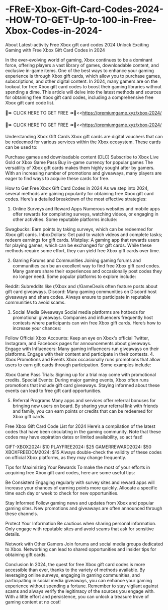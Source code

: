 # -FReE-Xbox-Gift-Card-Codes-2024--HOW-TO-GET-Up-to-100-in-Free-Xbox-Codes-in-2024-

About Latest-activity Free Xbox gift card codes 2024
Unlock Exciting Gaming with Free Xbox Gift Card Codes in 2024

In the ever-evolving world of gaming, Xbox continues to be a dominant force, offering players a vast library of games, downloadable content, and exclusive in-game items. One of the best ways to enhance your gaming experience is through Xbox gift cards, which allow you to purchase games, subscriptions, and other digital content. In 2024, many gamers are on the lookout for free Xbox gift card codes to boost their gaming libraries without spending a dime. This article will delve into the latest methods and sources for obtaining free Xbox gift card codes, including a comprehensive free Xbox gift card code list.

🎁⏩ CLICK HERE TO GET FREE ⏪🎁<<https://premiumgame.xyz/xbox-2024/

🎁⏩ CLICK HERE TO GET FREE ⏪🎁<<https://premiumgame.xyz/xbox-2024/

Understanding Xbox Gift Cards
Xbox gift cards are digital vouchers that can be redeemed for various services within the Xbox ecosystem. These cards can be used to:

Purchase games and downloadable content (DLC)
Subscribe to Xbox Live Gold or Xbox Game Pass
Buy in-game currency for popular games
The versatility of Xbox gift cards makes them highly sought after by gamers. With an increasing number of promotions and giveaways, many players are eager to find ways to acquire these cards for free.

How to Get Free Xbox Gift Card Codes in 2024
As we step into 2024, several methods are gaining popularity for obtaining free Xbox gift card codes. Here’s a detailed breakdown of the most effective strategies:

1. Online Surveys and Reward Apps
Numerous websites and mobile apps offer rewards for completing surveys, watching videos, or engaging in other activities. Some reputable platforms include:

Swagbucks: Earn points by taking surveys, which can be redeemed for Xbox gift cards.
InboxDollars: Get paid to watch videos and complete tasks; redeem earnings for gift cards.
Mistplay: A gaming app that rewards users for playing games, which can be exchanged for gift cards.
While these methods require some effort, they can yield free Xbox gift cards over time.

2. Gaming Forums and Communities
Joining gaming forums and communities can be an excellent way to find free Xbox gift card codes. Many gamers share their experiences and occasionally post codes they no longer need. Some popular platforms to explore include:

Reddit: Subreddits like r/Xbox and r/GameDeals often feature posts about gift card giveaways.
Discord: Many gaming communities on Discord host giveaways and share codes.
Always ensure to participate in reputable communities to avoid scams.

3. Social Media Giveaways
Social media platforms are hotbeds for promotional giveaways. Companies and influencers frequently host contests where participants can win free Xbox gift cards. Here’s how to increase your chances:

Follow Official Xbox Accounts: Keep an eye on Xbox's official Twitter, Instagram, and Facebook pages for announcements about giveaways.
Engage with Influencers: Many gaming influencers run giveaways on their platforms. Engage with their content and participate in their contests.
4. Xbox Promotions and Events
Xbox occasionally runs promotions that allow users to earn gift cards through participation. Some examples include:

Xbox Game Pass Trials: Signing up for a trial may come with promotional credits.
Special Events: During major gaming events, Xbox often runs promotions that include gift card giveaways.
Staying informed about these events can lead to free gift card opportunities.

5. Referral Programs
Many apps and services offer referral bonuses for bringing new users on board. By sharing your referral link with friends and family, you can earn points or credits that can be redeemed for Xbox gift cards.

Free Xbox Gift Card Code List for 2024
Here’s a compilation of the latest codes that have been circulating in the gaming community. Note that these codes may have expiration dates or limited availability, so act fast!

GIFT-XBOX2024: $10
PLAYFREE2024: $25
GAMERREWARD2024: $50
XBOXFREEDOM2024: $15
Always double-check the validity of these codes on official Xbox platforms, as they may change frequently.

Tips for Maximizing Your Rewards
To make the most of your efforts in acquiring free Xbox gift card codes, here are some useful tips:

Be Consistent
Engaging regularly with survey sites and reward apps will increase your chances of earning points more quickly. Allocate a specific time each day or week to check for new opportunities.

Stay Informed
Follow gaming news and updates from Xbox and popular gaming sites. New promotions and giveaways are often announced through these channels.

Protect Your Information
Be cautious when sharing personal information. Only engage with reputable sites and avoid scams that ask for sensitive details.

Network with Other Gamers
Join forums and social media groups dedicated to Xbox. Networking can lead to shared opportunities and insider tips for obtaining gift cards.

Conclusion
In 2024, the quest for free Xbox gift card codes is more accessible than ever, thanks to the variety of methods available. By leveraging online surveys, engaging in gaming communities, and participating in social media giveaways, you can enhance your gaming experience without spending a fortune. Remember to stay vigilant against scams and always verify the legitimacy of the sources you engage with. With a little effort and persistence, you can unlock a treasure trove of gaming content at no cost!

